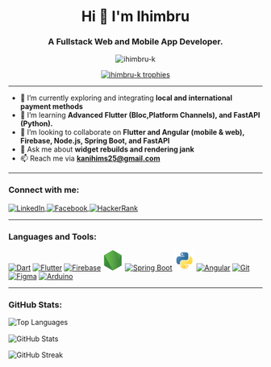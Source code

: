 
<h1 align="center">Hi 👋 I'm Ihimbru</h1>
<h3 align="center">A Fullstack Web and Mobile App Developer.</h3>

<p align="center">
  <img src="https://komarev.com/ghpvc/?username=ihimbru-k&label=Profile%20views&color=0e75b6&style=flat" alt="ihimbru-k" />
</p>

<p align="center">
  <a href="https://github.com/ryo-ma/github-profile-trophy">
    <img src="https://github-profile-trophy.vercel.app/?username=ihimbru-k" alt="ihimbru-k trophies" />
  </a>
</p>

---

- 🔭 I’m currently exploring and integrating **local and international payment methods**
- 🌱 I’m learning **Advanced Flutter (Bloc,Platform Channels), and FastAPI (Python).**
- 👯 I’m looking to collaborate on **Flutter and Angular (mobile & web), Firebase, Node.js, Spring Boot, and FastAPI**
- 💬 Ask me about **widget rebuilds and rendering jank**
- 📫 Reach me via **kanihims25@gmail.com**

---

<h3 align="left">Connect with me:</h3>
<p align="left">
  <a href="https://linkedin.com/in/ihimbru-kanyimi" target="_blank">
    <img align="center" src="https://raw.githubusercontent.com/rahuldkjain/github-profile-readme-generator/master/src/images/icons/Social/linked-in-alt.svg" alt="LinkedIn" height="30" width="40" />
  </a>
  <a href="https://facebook.com/ihimbru.kanyimi" target="_blank">
    <img align="center" src="https://raw.githubusercontent.com/rahuldkjain/github-profile-readme-generator/master/src/images/icons/Social/facebook.svg" alt="Facebook" height="30" width="40" />
  </a>
  <a href="https://www.hackerrank.com/ihimbrukanyimi" target="_blank">
    <img align="center" src="https://raw.githubusercontent.com/rahuldkjain/github-profile-readme-generator/master/src/images/icons/Social/hackerrank.svg" alt="HackerRank" height="30" width="40" />
  </a>
</p>

---

<h3 align="left">Languages and Tools:</h3>
<p align="left">
  <a href="https://dart.dev" target="_blank"><img src="https://www.vectorlogo.zone/logos/dartlang/dartlang-icon.svg" alt="Dart" width="40" height="40"/></a>
  <a href="https://flutter.dev" target="_blank"><img src="https://www.vectorlogo.zone/logos/flutterio/flutterio-icon.svg" alt="Flutter" width="40" height="40"/></a>
  <a href="https://firebase.google.com/" target="_blank"><img src="https://www.vectorlogo.zone/logos/firebase/firebase-icon.svg" alt="Firebase" width="40" height="40"/></a>
  <a href="https://nodejs.org" target="_blank"><img src="https://raw.githubusercontent.com/devicons/devicon/master/icons/nodejs/nodejs-original.svg" alt="Node.js" width="40" height="40"/></a>
  <a href="https://spring.io/projects/spring-boot" target="_blank"><img src="https://www.vectorlogo.zone/logos/springio/springio-icon.svg" alt="Spring Boot" width="40" height="40"/></a>
  <a href="https://fastapi.tiangolo.com/" target="_blank"><img src="https://raw.githubusercontent.com/devicons/devicon/master/icons/python/python-original.svg" alt="FastAPI/Python" width="40" height="40"/></a>
  <a href="https://angular.io/" target="_blank"><img src="https://angular.io/assets/images/logos/angular/angular.svg" alt="Angular" width="40" height="40"/></a>
  <a href="https://git-scm.com/" target="_blank"><img src="https://www.vectorlogo.zone/logos/git-scm/git-scm-icon.svg" alt="Git" width="40" height="40"/></a>
  <a href="https://www.figma.com/" target="_blank"><img src="https://www.vectorlogo.zone/logos/figma/figma-icon.svg" alt="Figma" width="40" height="40"/></a>
  <a href="https://www.arduino.cc/" target="_blank"><img src="https://cdn.worldvectorlogo.com/logos/arduino-1.svg" alt="Arduino" width="40" height="40"/></a>
  

---

<h3 align="left">GitHub Stats:</h3>
<p>
  <img align="left" src="https://github-readme-stats.vercel.app/api/top-langs/?username=ihimbru-k&layout=compact&show_icons=true&locale=en" alt="Top Languages" />
</p>

<p>&nbsp;</p>

<p>
  <img align="center" src="https://github-readme-stats.vercel.app/api?username=ihimbru-k&show_icons=true&locale=en" alt="GitHub Stats" />
</p>

<p>
  <img align="center" src="https://github-readme-streak-stats.herokuapp.com/?user=ihimbru-k" alt="GitHub Streak" />
</p>

